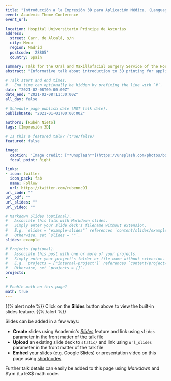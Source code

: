 ```yaml
---
title: "Introducción a la Impresión 3D para Aplicación Médica. (Language: ES)"
event: Academic Theme Conference
event_url: 

location: Hospital Universitario Principe de Asturias
address:
  street: Carr. de Alcalá, s/n
  city: Meco
  region: Madrid
  postcode: '28805'
  country: Spain

summary: Talk for the Oral and Maxillofacial Surgery Service of the Hospital Universitario Principe de Asturias.
abstract: "Informative talk about introduction to 3D printing for application in the medical field. In this case, it is focused on the maxillofacial field for the printing of small models through additive printing with low resolution."

# Talk start and end times.
#   End time can optionally be hidden by prefixing the line with `#`.
date: "2021-02-08T09:00:00Z"
date_end: "2021-02-08T11:30:00Z"
all_day: false

# Schedule page publish date (NOT talk date).
publishDate: "2021-01-01T00:00:00Z"

authors: [Rubén Nieto]
tags: [Impresión 3D]

# Is this a featured talk? (true/false)
featured: false

image:
  caption: 'Image credit: [**Unsplash**](https://unsplash.com/photos/bzdhc5b3Bxs)'
  focal_point: Right

links:
- icon: twitter
  icon_pack: fab
  name: Follow
  url: https://twitter.com/rubennc91
url_code: ""
url_pdf: ""
url_slides: ""
url_video: ""

# Markdown Slides (optional).
#   Associate this talk with Markdown slides.
#   Simply enter your slide deck's filename without extension.
#   E.g. `slides = "example-slides"` references `content/slides/example-slides.md`.
#   Otherwise, set `slides = ""`.
slides: example

# Projects (optional).
#   Associate this post with one or more of your projects.
#   Simply enter your project's folder or file name without extension.
#   E.g. `projects = ["internal-project"]` references `content/project/deep-learning/index.md`.
#   Otherwise, set `projects = []`.
projects:
- 

# Enable math on this page?
math: true
---
```


{{% alert note %}}
Click on the **Slides** button above to view the built-in slides feature.
{{% /alert %}}

Slides can be added in a few ways:

- **Create** slides using Academic's [*Slides*](https://sourcethemes.com/academic/docs/managing-content/#create-slides) feature and link using `slides` parameter in the front matter of the talk file
- **Upload** an existing slide deck to `static/` and link using `url_slides` parameter in the front matter of the talk file
- **Embed** your slides (e.g. Google Slides) or presentation video on this page using [shortcodes](https://sourcethemes.com/academic/docs/writing-markdown-latex/).

Further talk details can easily be added to this page using *Markdown* and $\rm \LaTeX$ math code.

